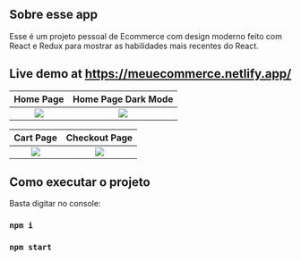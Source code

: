## Sobre esse app

Esse é um projeto pessoal de Ecommerce com design moderno feito com React e Redux para mostrar as habilidades mais recentes do React.

## Live demo at https://meuecommerce.netlify.app/

Home Page            |  Home Page Dark Mode
:-------------------------:|:-------------------------:
![](https://i.ibb.co/RH7Q4wm/ecommerce-home.jpg)  |  ![](https://i.ibb.co/st4cc7X/ecommerce-dark.jpg)

Cart Page        |  Checkout Page
:-------------------------:|:-------------------------:
![](https://i.ibb.co/1vZp1W9/ecommerce-cart.jpg)  |  ![](https://i.ibb.co/ZmLbD9y/ecommerce-checkout.jpg)

## Como executar o projeto

Basta digitar no console:

### `npm i`
### `npm start`
